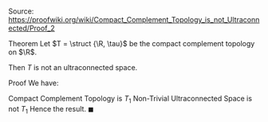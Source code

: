 # 

Source: https://proofwiki.org/wiki/Compact_Complement_Topology_is_not_Ultraconnected/Proof_2

Theorem
Let $T = \struct {\R, \tau}$ be the compact complement topology on $\R$.

Then $T$ is not an ultraconnected space.


Proof
We have:

Compact Complement Topology is $T_1$
Non-Trivial Ultraconnected Space is not $T_1$
Hence the result.
$\blacksquare$





